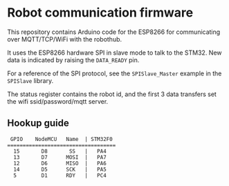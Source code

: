 # Robot communication firmware

This repository contains Arduino code for the ESP8266
for communicating over MQTT/TCP/WiFi with the robothub.

It uses the ESP8266 hardware SPI in slave mode to talk to the STM32.
New data is indicated by raising the `DATA_READY` pin.

For a reference of the SPI protocol, see the `SPISlave_Master` example in the `SPISlave` library.

The status register contains the robot id,
and the first 3 data transfers set the wifi ssid/password/mqtt server.

## Hookup guide

     GPIO    NodeMCU   Name  | STM32F0
    ===================================
      15       D8       SS   |   PA4
      13       D7      MOSI  |   PA7
      12       D6      MISO  |   PA6
      14       D5      SCK   |   PA5
      5        D1      RDY   |   PC4
